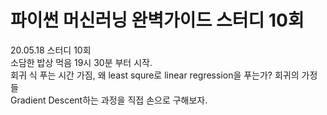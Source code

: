 # 파이썬 머신러닝 완벽가이드 스터디 10회
20.05.18 스터디 10회   
소담한 밥상 먹음
19시 30분 부터 시작.  
회귀 식 푸는 시간 가짐, 왜 least squre로 linear regression을 푸는가?  회귀의 가정들  
Gradient Descent하는 과정을 직접 손으로 구해보자.  




